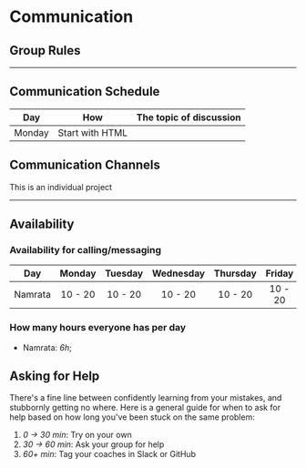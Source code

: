 # Communication

## Group Rules

<!-- any general rules you'd like to set for your group? -->

---

## Communication Schedule

| Day    |       How       | The topic of discussion |
| ------ | :-------------: | ----------------------- |
| Monday | Start with HTML |                         |

## Communication Channels

This is an individual project

---

## Availability

### Availability for calling/messaging

| Day     | Monday  | Tuesday | Wednesday | Thursday | Friday  | Saturday | Sunday  |
| ------- | :-----: | :-----: | :-------: | :------: | :-----: | :------: | :-----: |
| Namrata | 10 - 20 | 10 - 20 |  10 - 20  | 10 - 20  | 10 - 20 | 10 - 20  | 10 - 20 |

### How many hours everyone has per day

- Namrata: _6h_;

## Asking for Help

There's a fine line between confidently learning from your mistakes, and
stubbornly getting no where. Here is a general guide for when to ask for help
based on how long you've been stuck on the same problem:

1. _0 -> 30 min_: Try on your own
2. _30 -> 60 min_: Ask your group for help
3. _60+ min_: Tag your coaches in Slack or GitHub
